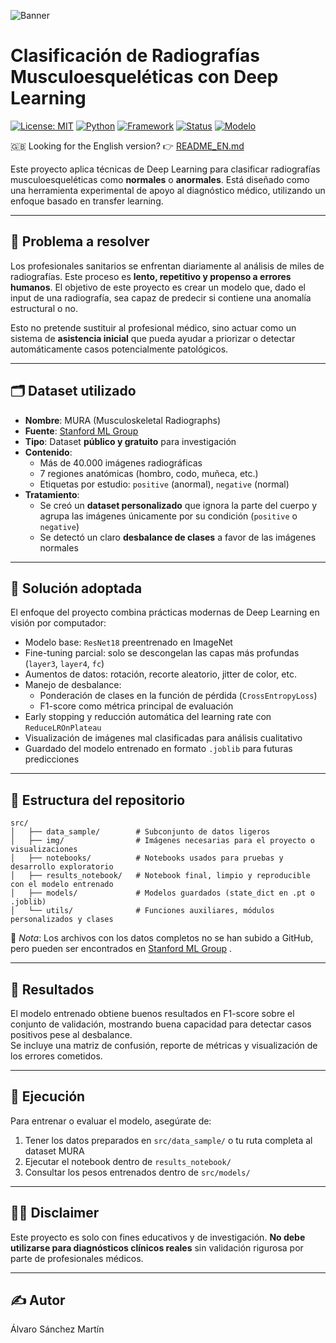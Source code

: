 ![Banner](src/img/BannerES.png)

# Clasificación de Radiografías Musculoesqueléticas con Deep Learning

[![License: MIT](https://img.shields.io/badge/License-MIT-green.svg)](LICENSE)
[![Python](https://img.shields.io/badge/Python-3.10+-blue.svg)](https://www.python.org/)
[![Framework](https://img.shields.io/badge/PyTorch-%3E=2.0-orange)](https://pytorch.org/)
[![Status](https://img.shields.io/badge/status-Completado-brightgreen.svg)]()
[![Modelo](https://img.shields.io/badge/modelo-ResNet18-blueviolet)]()



🇬🇧 Looking for the English version? 👉 [README_EN.md](README_EN.md)


Este proyecto aplica técnicas de Deep Learning para clasificar radiografías musculoesqueléticas como **normales** o **anormales**. Está diseñado como una herramienta experimental de apoyo al diagnóstico médico, utilizando un enfoque basado en transfer learning.

---

## 🎯 Problema a resolver

Los profesionales sanitarios se enfrentan diariamente al análisis de miles de radiografías. Este proceso es **lento, repetitivo y propenso a errores humanos**. El objetivo de este proyecto es crear un modelo que, dado el input de una radiografía, sea capaz de predecir si contiene una anomalía estructural o no.

Esto no pretende sustituir al profesional médico, sino actuar como un sistema de **asistencia inicial** que pueda ayudar a priorizar o detectar automáticamente casos potencialmente patológicos.

---

## 🗂️ Dataset utilizado

- **Nombre**: MURA (Musculoskeletal Radiographs)
- **Fuente**: [Stanford ML Group](https://stanfordmlgroup.github.io/competitions/mura/)
- **Tipo**: Dataset **público y gratuito** para investigación
- **Contenido**:
  - Más de 40.000 imágenes radiográficas
  - 7 regiones anatómicas (hombro, codo, muñeca, etc.)
  - Etiquetas por estudio: `positive` (anormal), `negative` (normal)
- **Tratamiento**:
  - Se creó un **dataset personalizado** que ignora la parte del cuerpo y agrupa las imágenes únicamente por su condición (`positive` o `negative`)
  - Se detectó un claro **desbalance de clases** a favor de las imágenes normales

---

## 🧠 Solución adoptada

El enfoque del proyecto combina prácticas modernas de Deep Learning en visión por computador:

- Modelo base: `ResNet18` preentrenado en ImageNet
- Fine-tuning parcial: solo se descongelan las capas más profundas (`layer3`, `layer4`, `fc`)
- Aumentos de datos: rotación, recorte aleatorio, jitter de color, etc.
- Manejo de desbalance:
  - Ponderación de clases en la función de pérdida (`CrossEntropyLoss`)
  - F1-score como métrica principal de evaluación
- Early stopping y reducción automática del learning rate con `ReduceLROnPlateau`
- Visualización de imágenes mal clasificadas para análisis cualitativo
- Guardado del modelo entrenado en formato `.joblib` para futuras predicciones

---

## 📁 Estructura del repositorio

```plaintext
src/
│   ├── data_sample/        # Subconjunto de datos ligeros
│   ├── img/                # Imágenes necesarias para el proyecto o visualizaciones
│   ├── notebooks/          # Notebooks usados para pruebas y desarrollo exploratorio
│   ├── results_notebook/   # Notebook final, limpio y reproducible con el modelo entrenado
│   ├── models/             # Modelos guardados (state_dict en .pt o .joblib)
│   └── utils/              # Funciones auxiliares, módulos personalizados y clases

```

📌 *Nota*: Los archivos con los datos completos no se han subido a GitHub, pero pueden ser encontrados en [Stanford ML Group](https://stanfordmlgroup.github.io/competitions/mura/) .

---

## 🧪 Resultados

El modelo entrenado obtiene buenos resultados en F1-score sobre el conjunto de validación, mostrando buena capacidad para detectar casos positivos pese al desbalance.  
Se incluye una matriz de confusión, reporte de métricas y visualización de los errores cometidos.

---

## 🚀 Ejecución

Para entrenar o evaluar el modelo, asegúrate de:

1. Tener los datos preparados en `src/data_sample/` o tu ruta completa al dataset MURA
2. Ejecutar el notebook dentro de `results_notebook/`
3. Consultar los pesos entrenados dentro de `src/models/`

---

## 👨‍⚕️ Disclaimer

Este proyecto es solo con fines educativos y de investigación. **No debe utilizarse para diagnósticos clínicos reales** sin validación rigurosa por parte de profesionales médicos.

---

## ✍️ Autor

Álvaro Sánchez Martín
